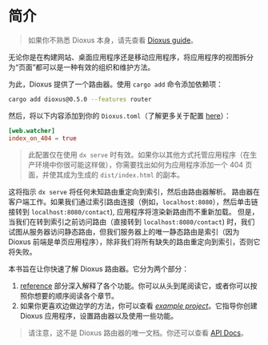# 简介

> 如果你不熟悉 Dioxus 本身，请先查看 [Dioxus guide](../guide/index.md)。

无论你是在构建网站、桌面应用程序还是移动应用程序，将应用程序的视图拆分为“页面”都可以是一种有效的组织和维护方法。

为此，Dioxus 提供了一个路由器。使用 `cargo add` 命令添加依赖项：

```sh
cargo add dioxus@0.5.0 --features router
```

然后，将以下内容添加到你的 `Dioxus.toml`（了解更多关于配置 [here](../CLI/configure)）：

```toml
[web.watcher]
index_on_404 = true
```

> 此配置仅在使用 `dx serve` 时有效。如果你以其他方式托管应用程序（在生产环境中你很可能这样做），你需要找出如何为应用程序添加一个 404 页面，并使其成为生成的 `dist/index.html` 的副本。

这将指示 `dx serve` 将任何未知路由重定向到索引，然后由路由器解析。
路由器在客户端工作。如果我们通过索引路由连接（例如，`localhost:8080`），然后单击链接转到 `localhost:8080/contact`), 应用程序将渲染新路由而不重新加载。
但是，当我们在转到索引之前访问路由（直接转到 `localhost:8080/contact`) 时，我们试图从服务器访问静态路由，但我们服务器上的唯一静态路由是索引（因为 Dioxus 前端是单页应用程序），除非我们将所有缺失的路由重定向到索引，否则它将失败。

本书旨在让你快速了解 Dioxus 路由器。它分为两个部分：

1. [reference](reference/index.md) 部分深入解释了各个功能。你可以从头到尾阅读它，或者你可以按照你想要的顺序阅读各个章节。
2. 如果你更喜欢边做边学的方法，你可以查看 _[example project](example/index.md)_。它指导你创建 Dioxus 应用程序，设置路由器以及使用一些功能。

> 请注意，这不是 Dioxus 路由器的唯一文档。你还可以查看 [API Docs](https://docs.rs/dioxus-router/)。